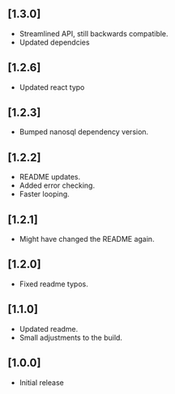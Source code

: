 ## [1.3.0]
- Streamlined API, still backwards compatible.
- Updated dependcies

## [1.2.6]
- Updated react typo

## [1.2.3]
- Bumped nanosql dependency version.

## [1.2.2]
- README updates.
- Added error checking.
- Faster looping.

## [1.2.1]
- Might have changed the README again.

## [1.2.0]
- Fixed readme typos.

## [1.1.0]
- Updated readme.
- Small adjustments to the build.

## [1.0.0]
- Initial release